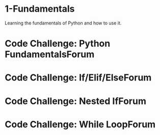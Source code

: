 # 1-Fundamentals

Learning the fundamentals of Python and how to use it.  

# Code Challenge: Python FundamentalsForum
# Code Challenge: If/Elif/ElseForum
# Code Challenge: Nested IfForum
# Code Challenge: While LoopForum
